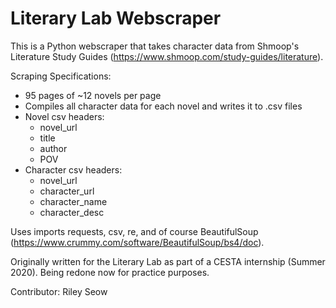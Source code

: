 
# Literary Lab Webscraper

This is a Python webscraper that takes character data from Shmoop's Literature Study Guides (https://www.shmoop.com/study-guides/literature). 

Scraping Specifications: 
- 95 pages of ~12 novels per page
- Compiles all character data for each novel and writes it to .csv files
- Novel csv headers: 
    - novel_url
    - title
    - author
    - POV
- Character csv headers:
    - novel_url
    - character_url
    - character_name
    - character_desc

Uses imports requests, csv, re, and of course BeautifulSoup (https://www.crummy.com/software/BeautifulSoup/bs4/doc).

Originally written for the Literary Lab as part of a CESTA internship (Summer 2020). Being redone now for practice purposes.

Contributor: Riley Seow
